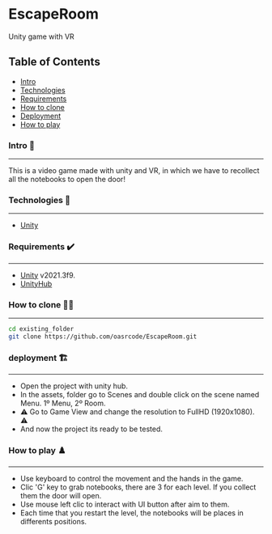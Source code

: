 # EscapeRoom
 Unity game with VR

## Table of Contents 
 - [Intro](#Intro)
 - [Technologies](#technologies)
 - [Requirements](#requirements)
 - [How to clone](#how-to-clone)
 - [Deployment](#deployment)
 - [How to play](#how-to-play)



### Intro 📖
***
This is a video game made with unity and VR, in which we have to recollect all the notebooks to open the door!

### Technologies 🎯
***
* [Unity](https://unity.com/es)


### Requirements ✔️
***
- [Unity](https://unity.com/es) v2021.3f9.
- [UnityHub](https://unity.com/download)

### How to clone 👨‍🏫
***
```bash
cd existing_folder
git clone https://github.com/oasrcode/EscapeRoom.git
```
### deployment 🏗️
***
* Open the project with unity hub.
* In the assets, folder go to Scenes and double click on the scene named Menu. 1º Menu, 2º Room.
* :warning: Go to Game View and change the resolution to FullHD (1920x1080). :warning:
* And now the project its ready to be tested.

### How to play ♟️
***
* Use keyboard to control the movement and the hands in the game.
* Clic 'G' key to grab notebooks, there are 3 for each level. If you collect them the door will open.
* Use mouse left clic to interact with UI button after aim to them.
* Each time that you restart the level, the notebooks will be places in differents positions. 

